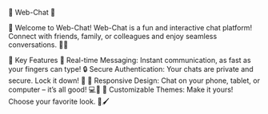 🌟 Web-Chat 🌟

👋 Welcome to Web-Chat!
Web-Chat is a fun and interactive chat platform! Connect with friends, family, or colleagues and enjoy seamless conversations. 💬✨

🚀 Key Features
🔴 Real-time Messaging: Instant communication, as fast as your fingers can type!
🔒 Secure Authentication: Your chats are private and secure. Lock it down! 🔐
📱 Responsive Design: Chat on your phone, tablet, or computer – it’s all good! 💻📲
🎨 Customizable Themes: Make it yours! Choose your favorite look. 🎨🖌️
